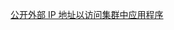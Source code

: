 [公开外部 IP 地址以访问集群中应用程序](https://kubernetes.io/zh-cn/docs/tutorials/stateless-application/expose-external-ip-address/)
